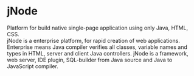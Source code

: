 # jNode
Platform for build native single-page application using only Java, HTML, CSS.
<br>
jNode is a enterprise platform, for rapid creation of web applications. 
Enterprise means Java compiler verifies all classes, variable names and types in HTML, server and client Java controllers. 
jNode is a framework, web server, IDE plugin, SQL-builder from Java source and Java to JavaScript compiler. 
